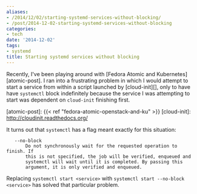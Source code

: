 ```yaml
---
aliases:
- /2014/12/02/starting-systemd-services-without-blocking/
- /post/2014-12-02-starting-systemd-services-without-blocking
categories:
- tech
date: '2014-12-02'
tags:
- systemd
title: Starting systemd services without blocking
---
```


Recently, I've been playing around with [Fedora Atomic and
Kubernetes][atomic-post].  I ran into a frustrating problem in which I
would attempt to start a service from within a script launched by
[cloud-init][], only to have have `systemctl` block indefinitely
because the service I was attempting to start was dependent on
`cloud-init` finishing first.

[atomic-post]: {{< ref "fedora-atomic-openstack-and-ku" >}}
[cloud-init]: http://cloudinit.readthedocs.org/

It turns out that `systemctl` has a flag meant exactly for this
situation:

       --no-block
           Do not synchronously wait for the requested operation to finish. If
           this is not specified, the job will be verified, enqueued and
           systemctl will wait until it is completed. By passing this
           argument, it is only verified and enqueued.

Replacing `systemctl start <service>` with `systemctl start --no-block
<service>` has solved that particular problem.
